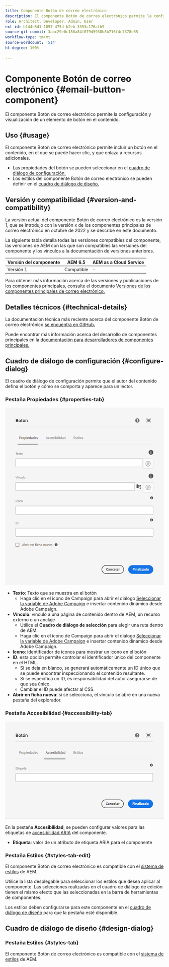 ```yaml
---
title: Componente Botón de correo electrónico
description: El componente Botón de correo electrónico permite la configuración y visualización de un elemento de botón en el contenido.
role: Architect, Developer, Admin, User
exl-id: b144e8d1-1097-475d-b2eb-3353c176afb9
source-git-commit: 3abc29e0c186a84f079d5938b8b716f4c7378d65
workflow-type: tm+mt
source-wordcount: '514'
ht-degree: 100%

---
```



# Componente Botón de correo electrónico {#email-button-component}

El componente Botón de correo electrónico permite la configuración y visualización de un elemento de botón en el contenido.

## Uso {#usage}

El componente Botón de correo electrónico permite incluir un botón en el contenido, en el que se puede hacer clic, y que enlaza a recursos adicionales.

* Las propiedades del botón se pueden seleccionar en el [cuadro de diálogo de configuración.](#configure-dialog)
* Los estilos del componente Botón de correo electrónico se pueden definir en el [cuadro de diálogo de diseño.](#design-dialog)

## Versión y compatibilidad {#version-and-compatibility}

La versión actual del componente Botón de correo electrónico es la versión 1, que se introdujo con la versión x de los componentes principales de correo electrónico en octubre de 2022 y se describe en este documento.

La siguiente tabla detalla todas las versiones compatibles del componente, las versiones de AEM con las que son compatibles las versiones del componente y los vínculos a la documentación de versiones anteriores.

| Versión del componente | AEM 6.5 | AEM as a Cloud Service |
|---|---|---|
| Versión 1 | Compatible | - |

Para obtener más información acerca de las versiones y publicaciones de los componentes principales, consulte el documento [Versiones de los componentes principales de correo electrónico.](/help/email/versions.md)

## Detalles técnicos {#technical-details}

La documentación técnica más reciente acerca del componente Botón de correo electrónico [se encuentra en GitHub.](https://adobe.com/go/aem_cmp_tech_email_button_v1)

Puede encontrar más información acerca del desarrollo de componentes principales en la [documentación para desarrolladores de componentes principales.](/help/developing/overview.md)

## Cuadro de diálogo de configuración {#configure-dialog}

El cuadro de diálogo de configuración permite que el autor del contenido defina el botón y cómo se comporta y aparece para un lector.

### Pestaña Propiedades {#properties-tab}

![Pestaña Propiedades del cuadro de diálogo de edición del componente Botón](/help/email/assets/email-button-edit-properties.png)

* **Texto**: Texto que se muestra en el botón
   * Haga clic en el icono de Campaign para abrir el diálogo [Seleccionar la variable de Adobe Campaign](/help/email/campaign-variables.md) e insertar contenido dinámico desde Adobe Campaign.
* **Vínculo**: vínculo a una página de contenido dentro de AEM, un recurso externo o un anclaje
   * Utilice el **Cuadro de diálogo de selección** para elegir una ruta dentro de AEM.
   * Haga clic en el icono de Campaign para abrir el diálogo [Seleccionar la variable de Adobe Campaign](/help/email/campaign-variables.md) e insertar contenido dinámico desde Adobe Campaign.
* **Icono**: identificador de iconos para mostrar un icono en el botón
* **ID**: esta opción permite controlar el identificador único del componente en el HTML.
   * Si se deja en blanco, se generará automáticamente un ID único que se puede encontrar inspeccionando el contenido resultante.
   * Si se especifica un ID, es responsabilidad del autor asegurarse de que sea único.
   * Cambiar el ID puede afectar al CSS.
* **Abrir en ficha nueva**: si se selecciona, el vínculo se abre en una nueva pestaña del explorador.

### Pestaña Accesibilidad {#accessibility-tab}

![Pestaña Accesibilidad del cuadro de diálogo de edición del componente Botón](/help/email/assets/email-button-edit-accessibility.png)

En la pestaña **Accesibilidad**, se pueden configurar valores para las etiquetas de [accesibilidad ARIA](https://www.w3.org/WAI/standards-guidelines/aria/) del componente.

* **Etiqueta**: valor de un atributo de etiqueta ARIA para el componente

### Pestaña Estilos {#styles-tab-edit}

El componente Botón de correo electrónico es compatible con el [sistema de estilos](/help/get-started/authoring.md#component-styling) de AEM.

Utilice la lista desplegable para seleccionar los estilos que desea aplicar al componente. Las selecciones realizadas en el cuadro de diálogo de edición tienen el mismo efecto que las seleccionadas en la barra de herramientas de componentes.

Los estilos deben configurarse para este componente en el [cuadro de diálogo de diseño](#design-dialog) para que la pestaña esté disponible.

## Cuadro de diálogo de diseño {#design-dialog}

### Pestaña Estilos {#styles-tab}

El componente Botón de correo electrónico es compatible con el [sistema de estilos](/help/get-started/authoring.md#component-styling) de AEM.

